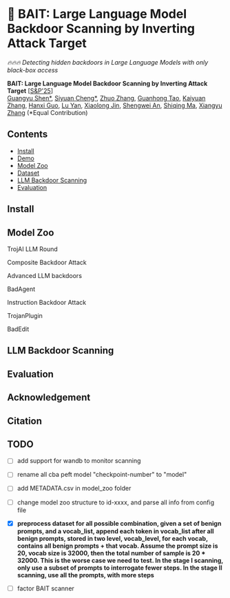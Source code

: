 # 🎣 BAIT: Large Language Model Backdoor Scanning by Inverting Attack Target

*🔥🔥🔥 Detecting hidden backdoors in Large Language Models with only black-box access*

**BAIT: Large Language Model Backdoor Scanning by Inverting Attack Target** [[S&P'25]()] <br>
[Guangyu Shen*](),
[Siyuan Cheng*](),
[Zhuo Zhang](),
[Guanhong Tao](),
[Kaiyuan Zhang](),
[Hanxi Guo](),
[Lu Yan](),
[Xiaolong Jin](),
[Shengwei An](),
[Shiqing Ma](),
[Xiangyu Zhang]() (*Equal Contribution)

## Contents
- [Install](#install)
- [Demo](#Demo)
- [Model Zoo](#model-zoo)
- [Dataset](#Dataset)
- [LLM Backdoor Scanning](#llm-backdoor-scanning)
- [Evaluation](#evaluation)


## Install

## Model Zoo

TrojAI LLM Round

Composite Backdoor Attack

Advanced LLM backdoors

BadAgent

Instruction Backdoor Attack

TrojanPlugin

BadEdit

## LLM Backdoor Scanning

## Evaluation

## Acknowledgement

## Citation


## TODO
- [ ] add support for wandb to monitor scanning
- [ ] rename all cba peft model "checkpoint-number" to "model"
- [ ] add METADATA.csv in model_zoo folder
- [ ] change model zoo structure to id-xxxx, and parse all info from config file
- [x] **preprocess dataset for all possible combination, given a set of benign prompts, and a vocab_list, append each token in vocab_list after all benign prompts, stored in two level, vocab_level, for each vocab, contains all benign prompts + that vocab. Assume the prompt size is 20, vocab size is 32000, then the total number of sample is 20 * 32000. This is the worse case we need to test. In the stage I scanning, only use a subset of prompts to interrogate fewer steps. In the stage II scanning, use all the prompts, with more steps**
- [ ] factor BAIT scanner



